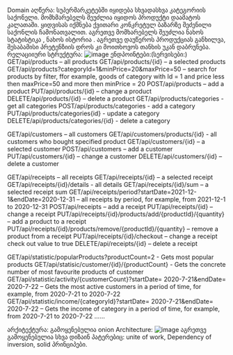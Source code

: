 Domain  აღწერა:
სუპერმარკეტებში იყიდება სხვადასხვა კატეგორიის საქონელი. მომხმარებელს შეუძლია იყიდოს პროდუქტი დაამატოს კალათაში. ყიდვისას იქმნება ქვითარი კონკრეტულ ბაზარზე შეძენილი საქონლის ჩამონათვალით.
აგრეთვე მომხარებელს შეუძლია ნახოს სტატისტიკა , ნახოს  ისტორია . აგრეთვე  დაუწეროს პროდუქციას განხილვა, შესაბამისი პრეტენზიის დროს კი მოითხოვოს თანხის უკან დაბრუნება.
რელაციიური სტრუქტურა:
![image](https://github.com/guga2002/GA.TradeMarket.Api/assets/74540934/d1b017fb-3ede-4a4d-89b5-a33c772fe05a)
ენდპოინტები:(სერვისები:)
GET/api/products – all products
GET/api/products/{id} – a selected products
GET/api/products?categoryId=1&minPrice=20&maxPrice=50 – search for products by filter, ffor example, goods of category with Id = 1 and price less then maxPrice=50 and more then minPrice = 20
POST/api/products – add a product
PUT/api/products/{id} – change a product
DELETE/api/products/{id} – delete a product
GET/api/products/categories - get all categories
POST/api/products/categories - add a category 
PUT/api/products/categories{id} - update a category
DELETE/api/products/categories/{id} - delete a category

GET/api/customers – all customers
GET/api/customers/products/{id} - all customers who bought specified product
GET/api/customers/{id} – a selected customer
POST/api/customers – add a customer
PUT/api/customers/{id} – change a customer
DELETE/api/customers/{id} – delete a customer

GET/api/receipts – all receipts
GET/api/receipts/{id} – a selected receipt
GET/api/receipts/{id}/details - all details 
GET/api/receipts/{id}/sum – a selected receipt sum
GET/api/receipts/period?startDate=2021-12-1&endDate=2020-12-31 – all receipts by period, for example, from 2021-12-1 to 2020-12-31
POST/api/receipts – add a receipt
PUT/api/receipts/{id} – change a receipt
PUT/api/receipts/{id}/products/add/{productId}/{quantity} – add a product to a receipt
PUT/api/receipts/{id}/products/remove/{productId}/{quantity} – remove a product from a receipt
PUT/api/receipts/{id}/checkout – change a receipt check out value to true
DELETE/api/receipts/{id} – delete a receipt

GET/api/statistic/popularProducts?productCount=2 - Gets most popular products
GET/api/statisic/customer/{id}/{productCount} - Gets the concrete number of most favourite products of customer
GET/api/statistic/activity/{customerCount}?startDate= 2020-7-21&endDate= 2020-7-22 – Gets the most active customers in a period of time, for example, from 2020-7-21 to 2020-7-22
GET/api/statistic/income/{categoryId}?startDate= 2020-7-21&endDate= 2020-7-22 – Gets the income of category in a period of time, for example, from 2020-7-21 to 2020-7-22
......

არქიტექტურა:
გამოყენებულია onion Architecture:
![image](https://github.com/guga2002/GA.TradeMarket.Api/assets/74540934/bb2ee8c7-9da5-4c38-8698-600d7438e31e)
აგრეთვე გამოყენებულია სხვა დიზაინ პატერებიც: unite of work, Dependency of inversion, solid პრინციპები.



